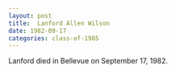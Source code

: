 ```yaml
---
layout: post
title:  Lanford Allen Wilson
date: 1982-09-17
categories: class-of-1985
---
```

Lanford died in Bellevue on September 17, 1982.
